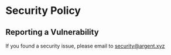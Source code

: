 # Security Policy

## Reporting a Vulnerability

If you found a security issue, please email to security@argent.xyz
